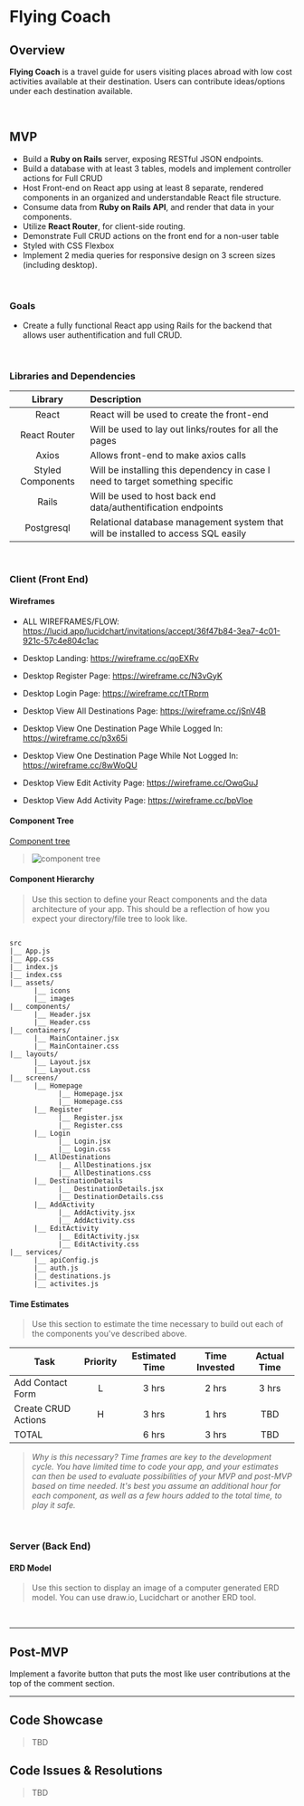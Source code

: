 # Flying Coach

## Overview

**Flying Coach** is a travel guide for users visiting places abroad with low cost activities available at their destination. Users can contribute ideas/options under each destination available.


<br>

## MVP

- Build a **Ruby on Rails** server, exposing RESTful JSON endpoints.
- Build a database with at least 3 tables, models and implement controller actions for Full CRUD  
- Host Front-end on React app using at least 8 separate, rendered components in an organized and understandable React file structure.
- Consume data from **Ruby on Rails API**, and render that data in your components.
- Utilize **React Router**, for client-side routing.
- Demonstrate Full CRUD actions on the front end for a non-user table
- Styled with CSS Flexbox
- Implement 2 media queries for responsive design on 3 screen sizes (including desktop).

<br>

### Goals

- Create a fully functional React app using Rails for the backend that allows user authentification and full CRUD.

<br>

### Libraries and Dependencies

|     Library      | Description                                |
| :--------------: | :----------------------------------------- |
|      React       | React will be used to create the front-end |
|   React Router   | Will be used to lay out links/routes for all the pages |
|   Axios   | Allows front-end to make axios calls |
| Styled Components | Will be installing this dependency in case I need to target something specific |
|     Rails      | Will be used to host back end data/authentification endpoints |
|  Postgresql     | Relational database management system that will be installed to access SQL easily |

<br>

### Client (Front End)

#### Wireframes

- ALL WIREFRAMES/FLOW: https://lucid.app/lucidchart/invitations/accept/36f47b84-3ea7-4c01-921c-57c4e804c1ac

- Desktop Landing: https://wireframe.cc/qoEXRv


- Desktop Register Page: https://wireframe.cc/N3vGyK


- Desktop Login Page: https://wireframe.cc/tTRprm


- Desktop View All Destinations Page: https://wireframe.cc/jSnV4B


- Desktop View One Destination Page While Logged In: https://wireframe.cc/p3x65i


- Desktop View One Destination Page While Not Logged In: https://wireframe.cc/8wWoQU


- Desktop View Edit Activity Page: https://wireframe.cc/OwqGuJ


- Desktop View Add Activity Page: https://wireframe.cc/bpVloe

#### Component Tree

[Component tree](https://whimsical.com/flying-coach-PAoJWob1iJJRq6RirEr1AQ)

> ![component tree](https://i.imgur.com/MXcjJU7.png)



#### Component Hierarchy

> Use this section to define your React components and the data architecture of your app. This should be a reflection of how you expect your directory/file tree to look like. 

``` structure

src
|__ App.js
|__ App.css
|__ index.js
|__ index.css
|__ assets/
      |__ icons
      |__ images
|__ components/
      |__ Header.jsx
      |__ Header.css
|__ containers/
      |__ MainContainer.jsx
      |__ MainContainer.css
|__ layouts/
      |__ Layout.jsx
      |__ Layout.css
|__ screens/
      |__ Homepage
            |__ Homepage.jsx
            |__ Homepage.css
      |__ Register
            |__ Register.jsx
            |__ Register.css
      |__ Login
            |__ Login.jsx
            |__ Login.css
      |__ AllDestinations
            |__ AllDestinations.jsx
            |__ AllDestinations.css
      |__ DestinationDetails
            |__ DestinationDetails.jsx
            |__ DestinationDetails.css
      |__ AddActivity
            |__ AddActivity.jsx
            |__ AddActivity.css
      |__ EditActivity
            |__ EditActivity.jsx
            |__ EditActivity.css
|__ services/
      |__ apiConfig.js
      |__ auth.js
      |__ destinations.js
      |__ activites.js

```


#### Time Estimates

> Use this section to estimate the time necessary to build out each of the components you've described above.

| Task                | Priority | Estimated Time | Time Invested | Actual Time |
| ------------------- | :------: | :------------: | :-----------: | :---------: |
| Add Contact Form    |    L     |     3 hrs      |     2 hrs     |    3 hrs    |
| Create CRUD Actions |    H     |     3 hrs      |     1 hrs     |     TBD     |
| TOTAL               |          |     6 hrs      |     3 hrs     |     TBD     |

> _Why is this necessary? Time frames are key to the development cycle. You have limited time to code your app, and your estimates can then be used to evaluate possibilities of your MVP and post-MVP based on time needed. It's best you assume an additional hour for each component, as well as a few hours added to the total time, to play it safe._

<br>

### Server (Back End)

#### ERD Model

> Use this section to display an image of a computer generated ERD model. You can use draw.io, Lucidchart or another ERD tool.

<br>

***

## Post-MVP

Implement a favorite button that puts the most like user contributions at the top of the comment section.

***

## Code Showcase

> TBD

## Code Issues & Resolutions

> TBD
